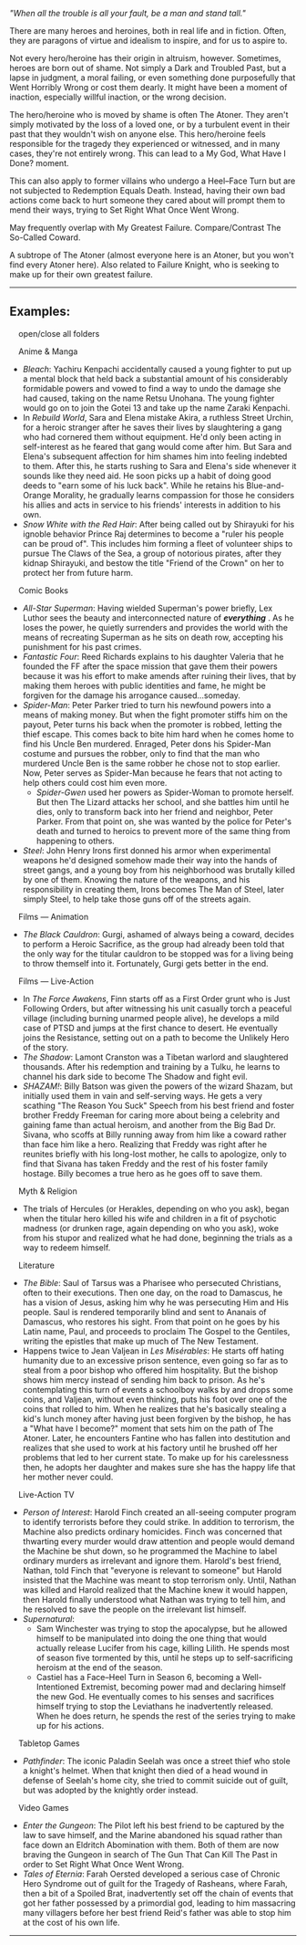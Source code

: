 _"When all the trouble is all your fault, be a man and stand tall."_

There are many heroes and heroines, both in real life and in fiction. Often, they are paragons of virtue and idealism to inspire, and for us to aspire to.

Not every hero/heroine has their origin in altruism, however. Sometimes, heroes are born out of shame. Not simply a Dark and Troubled Past, but a lapse in judgment, a moral failing, or even something done purposefully that Went Horribly Wrong or cost them dearly. It might have been a moment of inaction, especially willful inaction, or the wrong decision.

The hero/heroine who is moved by shame is often The Atoner. They aren't simply motivated by the loss of a loved one, or by a turbulent event in their past that they wouldn't wish on anyone else. This hero/heroine feels responsible for the tragedy they experienced or witnessed, and in many cases, they're not entirely wrong. This can lead to a My God, What Have I Done? moment.

This can also apply to former villains who undergo a Heel–Face Turn but are not subjected to Redemption Equals Death. Instead, having their own bad actions come back to hurt someone they cared about will prompt them to mend their ways, trying to Set Right What Once Went Wrong.

May frequently overlap with My Greatest Failure. Compare/Contrast The So-Called Coward.

A subtrope of The Atoner (almost everyone here is an Atoner, but you won't find every Atoner here). Also related to Failure Knight, who is seeking to make up for their own greatest failure.

___

## Examples:

    open/close all folders 

    Anime & Manga 

-   _Bleach_: Yachiru Kenpachi accidentally caused a young fighter to put up a mental block that held back a substantial amount of his considerably formidable powers and vowed to find a way to undo the damage she had caused, taking on the name Retsu Unohana. The young fighter would go on to join the Gotei 13 and take up the name Zaraki Kenpachi.
-   In _Rebuild World_, Sara and Elena mistake Akira, a ruthless Street Urchin, for a heroic stranger after he saves their lives by slaughtering a gang who had cornered them without equipment. He'd only been acting in self-interest as he feared that gang would come after him. But Sara and Elena's subsequent affection for him shames him into feeling indebted to them. After this, he starts rushing to Sara and Elena's side whenever it sounds like they need aid. He soon picks up a habit of doing good deeds to "earn some of his luck back". While he retains his Blue-and-Orange Morality, he gradually learns compassion for those he considers his allies and acts in service to his friends' interests in addition to his own.
-   _Snow White with the Red Hair_: After being called out by Shirayuki for his ignoble behavior Prince Raj determines to become a "ruler his people can be proud of". This includes him forming a fleet of volunteer ships to pursue The Claws of the Sea, a group of notorious pirates, after they kidnap Shirayuki, and bestow the title "Friend of the Crown" on her to protect her from future harm.

    Comic Books 

-   _All-Star Superman_: Having wielded Superman's power briefly, Lex Luthor sees the beauty and interconnected nature of _**everything**_ . As he loses the power, he quietly surrenders and provides the world with the means of recreating Superman as he sits on death row, accepting his punishment for his past crimes.
-   _Fantastic Four_: Reed Richards explains to his daughter Valeria that he founded the FF after the space mission that gave them their powers because it was his effort to make amends after ruining their lives, that by making them heroes with public identities and fame, he might be forgiven for the damage his arrogance caused...someday.
-   _Spider-Man_: Peter Parker tried to turn his newfound powers into a means of making money. But when the fight promoter stiffs him on the payout, Peter turns his back when the promoter is robbed, letting the thief escape. This comes back to bite him hard when he comes home to find his Uncle Ben murdered. Enraged, Peter dons his Spider-Man costume and pursues the robber, only to find that the man who murdered Uncle Ben is the same robber he chose not to stop earlier. Now, Peter serves as Spider-Man because he fears that not acting to help others could cost him even more.
    -   _Spider-Gwen_ used her powers as Spider-Woman to promote herself. But then The Lizard attacks her school, and she battles him until he dies, only to transform back into her friend and neighbor, Peter Parker. From that point on, she was wanted by the police for Peter's death and turned to heroics to prevent more of the same thing from happening to others.
-   _Steel_: John Henry Irons first donned his armor when experimental weapons he'd designed somehow made their way into the hands of street gangs, and a young boy from his neighborhood was brutally killed by one of them. Knowing the nature of the weapons, and his responsibility in creating them, Irons becomes The Man of Steel, later simply Steel, to help take those guns off of the streets again.

    Films — Animation 

-   _The Black Cauldron_: Gurgi, ashamed of always being a coward, decides to perform a Heroic Sacrifice, as the group had already been told that the only way for the titular cauldron to be stopped was for a living being to throw themself into it. Fortunately, Gurgi gets better in the end.

    Films — Live-Action 

-   In _The Force Awakens_, Finn starts off as a First Order grunt who is Just Following Orders, but after witnessing his unit casually torch a peaceful village (including burning unarmed people alive), he develops a mild case of PTSD and jumps at the first chance to desert. He eventually joins the Resistance, setting out on a path to become the Unlikely Hero of the story.
-   _The Shadow_: Lamont Cranston was a Tibetan warlord and slaughtered thousands. After his redemption and training by a Tulku, he learns to channel his dark side to become The Shadow and fight evil.
-   _SHAZAM!_: Billy Batson was given the powers of the wizard Shazam, but initially used them in vain and self-serving ways. He gets a very scathing "The Reason You Suck" Speech from his best friend and foster brother Freddy Freeman for caring more about being a celebrity and gaining fame than actual heroism, and another from the Big Bad Dr. Sivana, who scoffs at Billy running away from him like a coward rather than face him like a hero. Realizing that Freddy was right after he reunites briefly with his long-lost mother, he calls to apologize, only to find that Sivana has taken Freddy and the rest of his foster family hostage. Billy becomes a true hero as he goes off to save them.

    Myth & Religion 

-   The trials of Hercules (or Herakles, depending on who you ask), began when the titular hero killed his wife and children in a fit of psychotic madness (or drunken rage, again depending on who you ask), woke from his stupor and realized what he had done, beginning the trials as a way to redeem himself.

    Literature 

-   _The Bible_: Saul of Tarsus was a Pharisee who persecuted Christians, often to their executions. Then one day, on the road to Damascus, he has a vision of Jesus, asking him why he was persecuting Him and His people. Saul is rendered temporarily blind and sent to Ananais of Damascus, who restores his sight. From that point on he goes by his Latin name, Paul, and proceeds to proclaim The Gospel to the Gentiles, writing the epistles that make up much of The New Testament.
-   Happens twice to Jean Valjean in _Les Misérables_: He starts off hating humanity due to an excessive prison sentence, even going so far as to steal from a poor bishop who offered him hospitality. But the bishop shows him mercy instead of sending him back to prison. As he's contemplating this turn of events a schoolboy walks by and drops some coins, and Valjean, without even thinking, puts his foot over one of the coins that rolled to him. When he realizes that he's basically stealing a kid's lunch money after having just been forgiven by the bishop, he has a "What have I become?" moment that sets him on the path of The Atoner. Later, he encounters Fantine who has fallen into destitution and realizes that she used to work at his factory until he brushed off her problems that led to her current state. To make up for his carelessness then, he adopts her daughter and makes sure she has the happy life that her mother never could.

    Live-Action TV 

-   _Person of Interest_: Harold Finch created an all-seeing computer program to identify terrorists before they could strike. In addition to terrorism, the Machine also predicts ordinary homicides. Finch was concerned that thwarting every murder would draw attention and people would demand the Machine be shut down, so he programmed the Machine to label ordinary murders as irrelevant and ignore them. Harold's best friend, Nathan, told Finch that "everyone is relevant to someone" but Harold insisted that the Machine was meant to stop terrorism only. Until, Nathan was killed and Harold realized that the Machine knew it would happen, then Harold finally understood what Nathan was trying to tell him, and he resolved to save the people on the irrelevant list himself.
-   _Supernatural_:
    -   Sam Winchester was trying to stop the apocalypse, but he allowed himself to be manipulated into doing the one thing that would actually release Lucifer from his cage, killing Lilith. He spends most of season five tormented by this, until he steps up to self-sacrificing heroism at the end of the season.
    -   Castiel has a Face–Heel Turn in Season 6, becoming a Well-Intentioned Extremist, becoming power mad and declaring himself the new God. He eventually comes to his senses and sacrifices himself trying to stop the Leviathans he inadvertently released. When he does return, he spends the rest of the series trying to make up for his actions.

    Tabletop Games 

-   _Pathfinder_: The iconic Paladin Seelah was once a street thief who stole a knight's helmet. When that knight then died of a head wound in defense of Seelah's home city, she tried to commit suicide out of guilt, but was adopted by the knightly order instead.

    Video Games 

-   _Enter the Gungeon_: The Pilot left his best friend to be captured by the law to save himself, and the Marine abandoned his squad rather than face down an Eldritch Abomination with them. Both of them are now braving the Gungeon in search of The Gun That Can Kill The Past in order to Set Right What Once Went Wrong.
-   _Tales of Eternia_: Farah Oersted developed a serious case of Chronic Hero Syndrome out of guilt for the Tragedy of Rasheans, where Farah, then a bit of a Spoiled Brat, inadvertently set off the chain of events that got her father possessed by a primordial god, leading to him massacring many villagers before her best friend Reid's father was able to stop him at the cost of his own life.

___